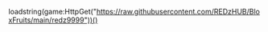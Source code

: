loadstring(game:HttpGet("https://raw.githubusercontent.com/REDzHUB/BloxFruits/main/redz9999"))()


<!---
hellope3/hellope3 is a ✨ special ✨ repository because its `README.md` (this file) appears on your GitHub profile.
You can click the Preview link to take a look at your changes.
--->
